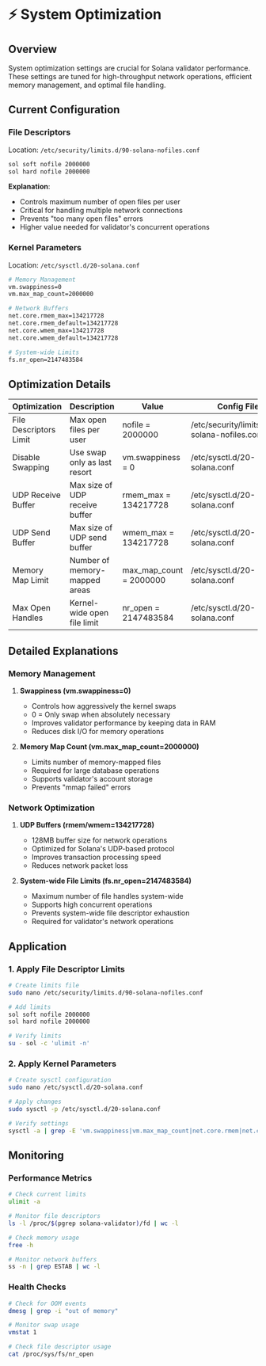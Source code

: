 # ⚡ System Optimization

## Overview
System optimization settings are crucial for Solana validator performance. These settings are tuned for high-throughput network operations, efficient memory management, and optimal file handling.

## Current Configuration

### File Descriptors
Location: `/etc/security/limits.d/90-solana-nofiles.conf`
```bash
sol soft nofile 2000000
sol hard nofile 2000000
```

**Explanation**: 
- Controls maximum number of open files per user
- Critical for handling multiple network connections
- Prevents "too many open files" errors
- Higher value needed for validator's concurrent operations

### Kernel Parameters
Location: `/etc/sysctl.d/20-solana.conf`
```bash
# Memory Management
vm.swappiness=0
vm.max_map_count=2000000

# Network Buffers
net.core.rmem_max=134217728
net.core.rmem_default=134217728
net.core.wmem_max=134217728
net.core.wmem_default=134217728

# System-wide Limits
fs.nr_open=2147483584
```

## Optimization Details

| Optimization | Description | Value | Config File | Impact |
|--------------|-------------|-------|-------------|---------|
| File Descriptors Limit | Max open files per user | nofile = 2000000 | /etc/security/limits.d/90-solana-nofiles.conf | Prevents connection limits |
| Disable Swapping | Use swap only as last resort | vm.swappiness = 0 | /etc/sysctl.d/20-solana.conf | Improves memory performance |
| UDP Receive Buffer | Max size of UDP receive buffer | rmem_max = 134217728 | /etc/sysctl.d/20-solana.conf | Enhances network throughput |
| UDP Send Buffer | Max size of UDP send buffer | wmem_max = 134217728 | /etc/sysctl.d/20-solana.conf | Improves sending performance |
| Memory Map Limit | Number of memory-mapped areas | max_map_count = 2000000 | /etc/sysctl.d/20-solana.conf | Supports large datasets |
| Max Open Handles | Kernel-wide open file limit | nr_open = 2147483584 | /etc/sysctl.d/20-solana.conf | System-wide file limit |

## Detailed Explanations

### Memory Management
1. **Swappiness (vm.swappiness=0)**
   - Controls how aggressively the kernel swaps
   - 0 = Only swap when absolutely necessary
   - Improves validator performance by keeping data in RAM
   - Reduces disk I/O for memory operations

2. **Memory Map Count (vm.max_map_count=2000000)**
   - Limits number of memory-mapped files
   - Required for large database operations
   - Supports validator's account storage
   - Prevents "mmap failed" errors

### Network Optimization
1. **UDP Buffers (rmem/wmem=134217728)**
   - 128MB buffer size for network operations
   - Optimized for Solana's UDP-based protocol
   - Improves transaction processing speed
   - Reduces network packet loss

2. **System-wide File Limits (fs.nr_open=2147483584)**
   - Maximum number of file handles system-wide
   - Supports high concurrent operations
   - Prevents system-wide file descriptor exhaustion
   - Required for validator's network operations

## Application

### 1. Apply File Descriptor Limits
```bash
# Create limits file
sudo nano /etc/security/limits.d/90-solana-nofiles.conf

# Add limits
sol soft nofile 2000000
sol hard nofile 2000000

# Verify limits
su - sol -c 'ulimit -n'
```

### 2. Apply Kernel Parameters
```bash
# Create sysctl configuration
sudo nano /etc/sysctl.d/20-solana.conf

# Apply changes
sudo sysctl -p /etc/sysctl.d/20-solana.conf

# Verify settings
sysctl -a | grep -E 'vm.swappiness|vm.max_map_count|net.core.rmem|net.core.wmem|fs.nr_open'
```

## Monitoring

### Performance Metrics
```bash
# Check current limits
ulimit -a

# Monitor file descriptors
ls -l /proc/$(pgrep solana-validator)/fd | wc -l

# Check memory usage
free -h

# Monitor network buffers
ss -n | grep ESTAB | wc -l
```

### Health Checks
```bash
# Check for OOM events
dmesg | grep -i "out of memory"

# Monitor swap usage
vmstat 1

# Check file descriptor usage
cat /proc/sys/fs/nr_open
```